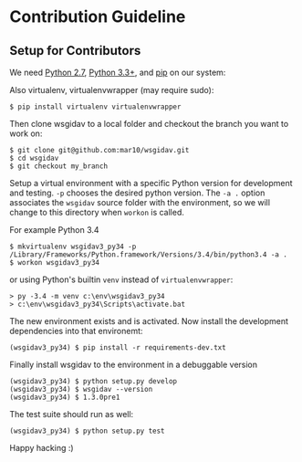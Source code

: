 # Contribution Guideline
## Setup for Contributors

We need [Python 2.7](https://www.python.org/downloads/), [Python 3.3+](https://www.python.org/downloads/), and [pip](https://pip.pypa.io/en/stable/installing/#do-i-need-to-install-pip) on our system:

Also virtualenv, virtualenvwrapper (may require sudo):

```
$ pip install virtualenv virtualenvwrapper
```

Then clone wsgidav to a local folder and checkout the branch you want to work on:

```
$ git clone git@github.com:mar10/wsgidav.git
$ cd wsgidav
$ git checkout my_branch
```

Setup a virtual environment with a specific Python version for development and 
testing.
`-p` chooses the desired python version.
The `-a .` option associates the `wsgidav` source folder with the environment,
so we will change to this directory when `workon` is called.

For example Python 3.4
```
$ mkvirtualenv wsgidav3_py34 -p /Library/Frameworks/Python.framework/Versions/3.4/bin/python3.4 -a .
$ workon wsgidav3_py34
```

or using Python's builtin `venv` instead of `virtualenvwrapper`:
```
> py -3.4 -m venv c:\env\wsgidav3_py34
> c:\env\wsgidav3_py34\Scripts\activate.bat
```

The new environment exists and is activated.
Now install the development dependencies into that environemt:
```
(wsgidav3_py34) $ pip install -r requirements-dev.txt
```

Finally install wsgidav to the environment in a debuggable version
```
(wsgidav3_py34) $ python setup.py develop
(wsgidav3_py34) $ wsgidav --version
(wsgidav3_py34) $ 1.3.0pre1
```

The test suite should run as well:
```
(wsgidav3_py34) $ python setup.py test
```

Happy hacking :)

